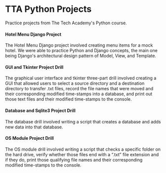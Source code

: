 # TTA Python Projects
Practice projects from The Tech Academy's Python course.

#### Hotel Menu Django Project
The Hotel Menu Django project involved creating menu items for a mock hotel. We were able to practice Python and Django concepts, the main one being Django's architectural design pattern of Model, View, and Template.

#### GUI and Tkinter Project Drill
The graphical user interface and tkinter three-part drill involved creating a GUI that allowed users to select a source directory and a destination directory to transfer .txt files, record the file names that were moved and their corresponding modified time-stamps into a database, and print out those text files and their modified time-stamps to the console.

#### Database and Sqlite3 Project Drill
The database drill involved writing a script that creates a database and adds new data into that database.

#### OS Module Project Drill
The OS module drill involved writing a script that checks a specific folder on the hard drive, verify whether those files end with a “.txt” file extension and if they do, print those qualifying file names and their corresponding modified time-stamps to the console.
